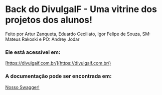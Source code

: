 # Back do DivulgaIF - Uma vitrine dos projetos dos alunos!

Feito por Artur Zanqueta,
Eduardo Ceciliato,
Igor Felipe de Souza,
SM: Mateus Rakoski e
PO: Andrey Jodar

### Ele está acessível em:

[https://divulgaif.com.br/](https://divulgaif.com.br/)

### A documentação pode ser encontrada em:

[Nosso Swagger!](https://desenvolvimento.divulgaif.com.br/api/v1/swagger-ui/index.html)
